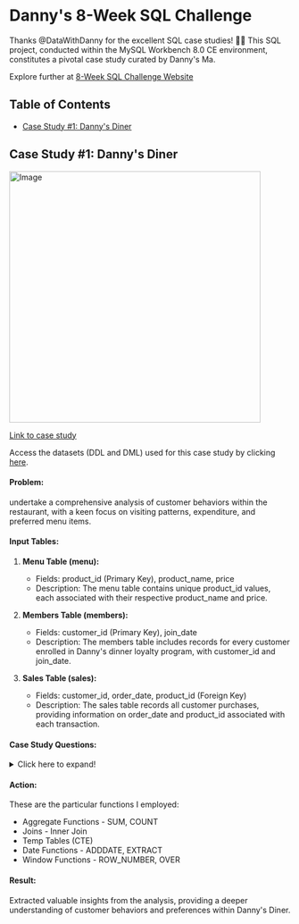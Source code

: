 # Danny's 8-Week SQL Challenge

Thanks @DataWithDanny for the excellent SQL case studies! 👋🏻
This SQL project, conducted within the MySQL Workbench 8.0 CE environment, constitutes a pivotal case study curated by Danny's Ma.

Explore further at [8-Week SQL Challenge Website](https://8weeksqlchallenge.com/)

## Table of Contents
- [Case Study #1: Danny's Diner](#case-study-1-dannys-diner)  

## Case Study #1: Danny's Diner
<img src="https://8weeksqlchallenge.com/images/case-study-designs/1.png" alt="Image" width="450" height="450">

[Link to case study](https://8weeksqlchallenge.com/case-study-1/)  

Access the datasets (DDL and DML) used for this case study by clicking [here](https://github.com/suryamageshk/SQL_Danny-8-Week-Challenge/blob/main/DDL_DML.sql).

#### Problem: 
undertake a comprehensive analysis of customer behaviors within the restaurant, with a keen focus on visiting patterns, expenditure, and preferred menu items. 

#### Input Tables:  
1. **Menu Table (menu):**
   - Fields: product_id (Primary Key), product_name, price
   - Description: The menu table contains unique product_id values, each associated with their respective product_name and price.

2. **Members Table (members):**
   - Fields: customer_id (Primary Key), join_date
   - Description: The members table includes records for every customer enrolled in Danny's dinner loyalty program, with customer_id and join_date.

3. **Sales Table (sales):**
   - Fields: customer_id, order_date, product_id (Foreign Key)
   - Description: The sales table records all customer purchases, providing information on order_date and product_id associated with each transaction.

#### Case Study Questions:
<details>
<summary>
Click here to expand!
</summary>

1. What is the total amount each customer spent at the restaurant?
2. How many days has each customer visited the restaurant?  
3. What was the first item from the menu purchased by each customer?  
4. What is the most purchased item on the menu and how many times was it purchased by all customers?  
5. Which item was the most popular for each customer?  
6. Which item was purchased first by the customer after they became a member?  
7. Which item was purchased just before the customer became a member?  
8. What is the total items and amount spent for each member before they became a member?  
9. If each $1 spent equates to 10 points and sushi has a 2x points multiplier - how many points would each customer have?  
10. In the first week after a customer joins the program (including their join date) they earn 2x points on all items, not just sushi - how many points do customer A and B have at the end of January?

</details>

#### Action:
These are the particular functions I employed:
- Aggregate Functions - SUM, COUNT
- Joins - Inner Join
- Temp Tables (CTE)
- Date Functions - ADDDATE, EXTRACT
- Window Functions - ROW_NUMBER, OVER

#### Result:
Extracted valuable insights from the analysis, providing a deeper understanding of customer behaviors and preferences within Danny's Diner.
